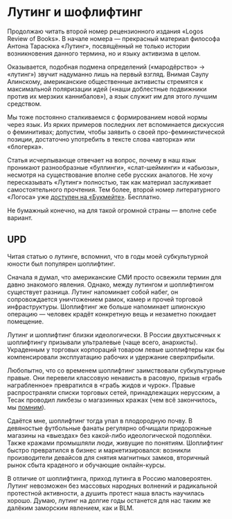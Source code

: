 
# Лутинг и шофлифтинг

Продолжаю читать второй номер рецензионного издания «Logos Review of Books». В начале номера — прекрасный материал философа Антона Тарасюка «Лутинг», посвящённый не только истории возникновения данного термина, но и языку активизма в целом.

Оказывается, подобная подмена определений («мародёрство» → «лутинг») звучит надуманно лишь на первый взгляд. Внимая Саулу Алинскому, американские общественные активисты стремятся к максимальной поляризации идей («наши доблестные подвижники против их мерзких каннибалов»), а язык служит им для этого лучшим средством.

Мы тоже постоянно сталкиваемся с формированием новой нормы через язык. Из ярких примеров последних лет вспоминается дискуссия о феминитивах; допустим, чтобы заявить о своей про-феминистической позиции, достаточно употребить в тексте слова «авторка» или «блогерка».

Статья исчерпывающе отвечает на вопрос, почему в наш язык проникают разнообразные «буллинги», «слат-шейминги» и «абьюзы», несмотря на существование вполне себе русских аналогов. Не хочу пересказывать «Лутинг» полностью, так как материал заслуживает самостоятельного прочтения. Тем более, второй номер литературного «Логоса» уже [доступен на «Букмейте»][1]. Бесплатно.

Не бумажный конечно, на для такой огромной страны — вполне себе вариант.

## UPD
Читая статью о лутинге, вспомнил, что в годы моей субкультурной юности был популярен шоплифтинг.

Сначала я думал, что американские СМИ просто освежили термин для давно знакомого явления. Однако, между лутингом и шоплифтингом существует разница. Лутинг напоминает собой набег, он сопровождается уничтожением рамок, камер и прочей торговой инфраструктуры. Шоплифтинг же больше напоминает шпионскую операцию — человек крадёт конкретную вещь и незаметно покидает помещение.

Лутинг и шоплифтинг близки идеологически. В России двухтысячных к шоплифтингу призывали ультралевые (чаще всего, анархисты). Украденным у торговых корпораций товаром левые шоплифтеры как бы компенсировали эксплуатацию рабочих и удержание сверхприбыли.

Любопытно, что со временем шоплифтинг заимствовали субкультурные правые. Они перевели классовую ненависть в расовую, призыв «грабь награбленное» превратился в «грабь жидов и чурок». Правые распространяли списки торговых сетей, принадлежащих нерусским, а Тесак проводил ликбезы о магазинных кражах (чем всё закончилось, мы [помним][2]).

Сдаётся мне, шоплифтинг тогда упал в плодородную почву. В девяностые футбольные фанаты регулярно обчищали придорожные магазины на «выездах» без какой-либо идеологической подоплёки. Также кражами промышляли люди, живущие по понятиям. Шоплифтинг быстро превратился в бизнес и маркетизировался: возникли производители девайсов для снятия магнитных замков, вторичный рынок сбыта краденого и обучающие онлайн-курсы.

В отличие от шоплифтинга, приход лутинга в Россию маловероятен. Лутинг невозможен без массовых народных волнений и радикальной протестной активности, а душить протест наша власть научилась хорошо. Думаю, лутинг на долгие годы останется для нас таким же далёким заморским явлением, как и BLM.

[1]:	https://bookmate.com/books/xNWh9BNb
[2]:	https://nazaccent.ru/content/7925-soratniki-tesaka-arestovany-za-krazhu-produktov.html